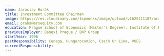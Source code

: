 ```yaml
---
name: Jaroslav Horák
title: Investment Committee Chairman
image: https://res.cloudinary.com/topmonks/image/upload/v1629211187/arx.monks.cloud/team/jaroslav-horak.jpg
email: praha@arxequity.com
education: Prague School of Economics (Master’s Degree), Institute of Economics, Prague (PhD)
previousEmployer: Banexi Prague / BNP Group
startYear: 1996
pastResponsibility: Cenega, Hungarocamion, Czech On Line, VUES
currentResponsibility: 
---
```

